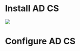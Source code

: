 # Install AD CS

![](https://github.com/JonmarCorpuz/SecondBrain/blob/main/Assets/Whitespace.png)

# Configure AD CS
